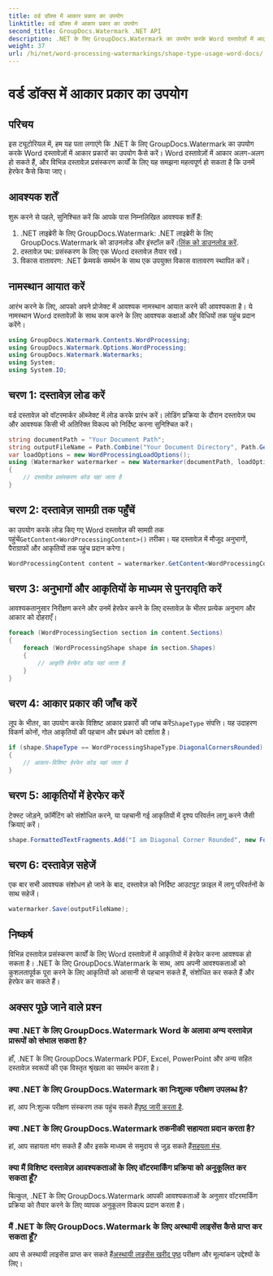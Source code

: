 ```yaml
---
title: वर्ड डॉक्स में आकार प्रकार का उपयोग
linktitle: वर्ड डॉक्स में आकार प्रकार का उपयोग
second_title: GroupDocs.Watermark .NET API
description: .NET के लिए GroupDocs.Watermark का उपयोग करके Word दस्तावेज़ों में आकृतियों में हेरफेर करना सीखें। यह ट्यूटोरियल कुशल दस्तावेज़ प्रसंस्करण के लिए मार्गदर्शन प्रदान करता है।
weight: 37
url: /hi/net/word-processing-watermarkings/shape-type-usage-word-docs/
---
```


# वर्ड डॉक्स में आकार प्रकार का उपयोग

## परिचय
इस ट्यूटोरियल में, हम यह पता लगाएंगे कि .NET के लिए GroupDocs.Watermark का उपयोग करके Word दस्तावेज़ों में आकार प्रकारों का उपयोग कैसे करें। Word दस्तावेज़ों में आकार अलग-अलग हो सकते हैं, और विभिन्न दस्तावेज़ प्रसंस्करण कार्यों के लिए यह समझना महत्वपूर्ण हो सकता है कि उनमें हेरफेर कैसे किया जाए।
## आवश्यक शर्तें
शुरू करने से पहले, सुनिश्चित करें कि आपके पास निम्नलिखित आवश्यक शर्तें हैं:
1.  .NET लाइब्रेरी के लिए GroupDocs.Watermark: .NET लाइब्रेरी के लिए GroupDocs.Watermark को डाउनलोड और इंस्टॉल करें।[लिंक को डाउनलोड करें](https://releases.groupdocs.com/Watermark/net/).
2. दस्तावेज़ पथ: प्रसंस्करण के लिए एक Word दस्तावेज़ तैयार रखें।
3. विकास वातावरण: .NET फ्रेमवर्क समर्थन के साथ एक उपयुक्त विकास वातावरण स्थापित करें।

## नामस्थान आयात करें
आरंभ करने के लिए, आपको अपने प्रोजेक्ट में आवश्यक नामस्थान आयात करने की आवश्यकता है। ये नामस्थान Word दस्तावेज़ों के साथ काम करने के लिए आवश्यक कक्षाओं और विधियों तक पहुंच प्रदान करेंगे।
```csharp
using GroupDocs.Watermark.Contents.WordProcessing;
using GroupDocs.Watermark.Options.WordProcessing;
using GroupDocs.Watermark.Watermarks;
using System;
using System.IO;
```
## चरण 1: दस्तावेज़ लोड करें
वर्ड दस्तावेज़ को वॉटरमार्कर ऑब्जेक्ट में लोड करके प्रारंभ करें। लोडिंग प्रक्रिया के दौरान दस्तावेज़ पथ और आवश्यक किसी भी अतिरिक्त विकल्प को निर्दिष्ट करना सुनिश्चित करें।
```csharp
string documentPath = "Your Document Path";
string outputFileName = Path.Combine("Your Document Directory", Path.GetFileName(documentPath));
var loadOptions = new WordProcessingLoadOptions();
using (Watermarker watermarker = new Watermarker(documentPath, loadOptions))
{
    // दस्तावेज़ प्रसंस्करण कोड यहां जाता है
}
```
## चरण 2: दस्तावेज़ सामग्री तक पहुँचें
 का उपयोग करके लोड किए गए Word दस्तावेज़ की सामग्री तक पहुंचें`GetContent<WordProcessingContent>()` तरीका। यह दस्तावेज़ में मौजूद अनुभागों, पैराग्राफों और आकृतियों तक पहुंच प्रदान करेगा।
```csharp
WordProcessingContent content = watermarker.GetContent<WordProcessingContent>();
```
## चरण 3: अनुभागों और आकृतियों के माध्यम से पुनरावृति करें
आवश्यकतानुसार निरीक्षण करने और उनमें हेरफेर करने के लिए दस्तावेज़ के भीतर प्रत्येक अनुभाग और आकार को दोहराएँ।
```csharp
foreach (WordProcessingSection section in content.Sections)
{
    foreach (WordProcessingShape shape in section.Shapes)
    {
        // आकृति हेरफेर कोड यहां जाता है
    }
}
```
## चरण 4: आकार प्रकार की जाँच करें
लूप के भीतर, का उपयोग करके विशिष्ट आकार प्रकारों की जांच करें`ShapeType` संपत्ति। यह उदाहरण विकर्ण कोनों, गोल आकृतियों की पहचान और प्रबंधन को दर्शाता है।
```csharp
if (shape.ShapeType == WordProcessingShapeType.DiagonalCornersRounded)
{
    // आकार-विशिष्ट हेरफेर कोड यहां जाता है
}
```
## चरण 5: आकृतियों में हेरफेर करें
टेक्स्ट जोड़ने, फ़ॉर्मेटिंग को संशोधित करने, या पहचानी गई आकृतियों में दृश्य परिवर्तन लागू करने जैसी क्रियाएं करें।
```csharp
shape.FormattedTextFragments.Add("I am Diagonal Corner Rounded", new Font("Calibri", 8, FontStyle.Bold), Color.Red, Color.Aqua);
```
## चरण 6: दस्तावेज़ सहेजें
एक बार सभी आवश्यक संशोधन हो जाने के बाद, दस्तावेज़ को निर्दिष्ट आउटपुट फ़ाइल में लागू परिवर्तनों के साथ सहेजें।
```csharp
watermarker.Save(outputFileName);
```

## निष्कर्ष
विभिन्न दस्तावेज़ प्रसंस्करण कार्यों के लिए Word दस्तावेज़ों में आकृतियों में हेरफेर करना आवश्यक हो सकता है। .NET के लिए GroupDocs.Watermark के साथ, आप अपनी आवश्यकताओं को कुशलतापूर्वक पूरा करने के लिए आकृतियों को आसानी से पहचान सकते हैं, संशोधित कर सकते हैं और हेरफेर कर सकते हैं।
## अक्सर पूछे जाने वाले प्रश्न
### क्या .NET के लिए GroupDocs.Watermark Word के अलावा अन्य दस्तावेज़ प्रारूपों को संभाल सकता है?
हाँ, .NET के लिए GroupDocs.Watermark PDF, Excel, PowerPoint और अन्य सहित दस्तावेज़ स्वरूपों की एक विस्तृत श्रृंखला का समर्थन करता है।
### क्या .NET के लिए GroupDocs.Watermark का निःशुल्क परीक्षण उपलब्ध है?
 हां, आप नि:शुल्क परीक्षण संस्करण तक पहुंच सकते हैं[पृष्ठ जारी करता है](https://releases.groupdocs.com/).
### क्या .NET के लिए GroupDocs.Watermark तकनीकी सहायता प्रदान करता है?
 हां, आप सहायता मांग सकते हैं और इसके माध्यम से समुदाय से जुड़ सकते हैं[सहयता मंच](https://forum.groupdocs.com/c/watermark/19).
### क्या मैं विशिष्ट दस्तावेज़ आवश्यकताओं के लिए वॉटरमार्किंग प्रक्रिया को अनुकूलित कर सकता हूँ?
बिल्कुल, .NET के लिए GroupDocs.Watermark आपकी आवश्यकताओं के अनुसार वॉटरमार्किंग प्रक्रिया को तैयार करने के लिए व्यापक अनुकूलन विकल्प प्रदान करता है।
### मैं .NET के लिए GroupDocs.Watermark के लिए अस्थायी लाइसेंस कैसे प्राप्त कर सकता हूँ?
 आप से अस्थायी लाइसेंस प्राप्त कर सकते हैं[अस्थायी लाइसेंस खरीद पृष्ठ](https://purchase.groupdocs.com/temporary-license/) परीक्षण और मूल्यांकन उद्देश्यों के लिए।